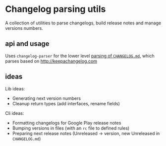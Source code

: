 # Changelog parsing utils

A collection of utilities to parse changelogs, build release notes and manage versions numbers.

## api and usage

Uses `changelog-parser` for the lower level [parsing of `CHANGELOG.md`](https://github.com/ungoldman/changelog-parser#standards),
which parses based on http://keepachangelog.com

## ideas

Lib ideas:
- Generating next version numbers
- Cleanup return types (add interfaces, rename fields)

Cli ideas:
- Formatting changelogs for Google Play release notes
- Bumping versions in files (with an `rc` file to defined rules)
- Preparing next release notes (Unreleased -> version, new Unreleased in `CHANGELOG.md`)
